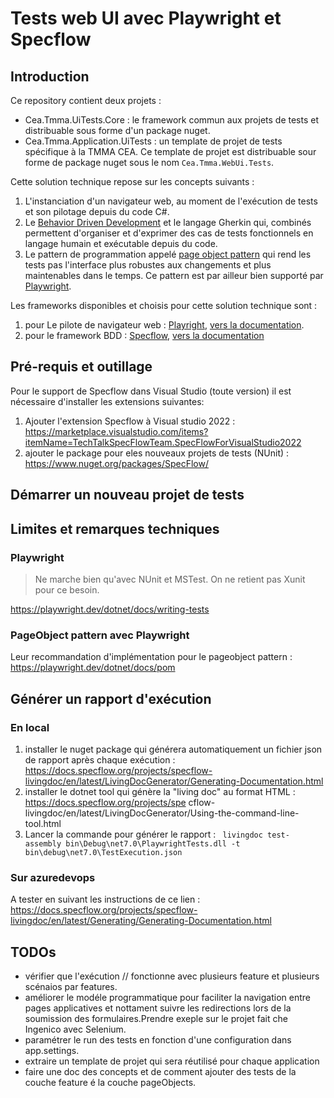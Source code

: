 # Tests web UI avec Playwright et Specflow

## Introduction

Ce repository contient deux projets :

* Cea.Tmma.UiTests.Core : le framework commun aux projets de tests et distribuable sous forme d'un package nuget.
* Cea.Tmma.Application.UiTests : un template de projet de tests spécifique à la TMMA CEA. Ce template de projet est distribuable sour forme de package nuget sous le nom `Cea.Tmma.WebUi.Tests`.

Cette solution technique repose sur les concepts suivants :
1. L'instanciation d'un navigateur web, au moment de l'exécution de tests et son pilotage depuis du code C#.
2. Le [Behavior Driven Development](https://en.wikipedia.org/wiki/Behavior-driven_development) et le langage Gherkin qui, combinés permettent d'organiser et d'exprimer des cas de tests fonctionnels en langage humain et exécutable depuis du code.
3. Le pattern de programmation appelé [page object pattern](https://www.martinfowler.com/bliki/PageObject.html) qui rend les tests pas l'interface plus robustes aux changements et plus maintenables dans le temps. Ce pattern est par ailleur bien supporté par [Playwright](https://playwright.dev/dotnet/docs/pom).

Les frameworks disponibles et choisis pour cette solution technique sont :
1. pour Le pilote de navigateur web : [Playright](https://playwright.dev/), [vers la documentation](https://playwright.dev/dotnet/docs/writing-tests).
2. pour le framework BDD : [Specflow](https://www.specflow.org/), [vers la documentation](https://docs.specflow.org/en/latest/)

## Pré-requis et outillage

Pour le support de Specflow dans Visual Studio (toute version) il est nécessaire d'installer les extensions suivantes:

1. Ajouter l'extension Specflow à Visual studio 2022 : https://marketplace.visualstudio.com/items?itemName=TechTalkSpecFlowTeam.SpecFlowForVisualStudio2022
2. ajouter le package pour eles nouveaux projets de tests (NUnit) : https://www.nuget.org/packages/SpecFlow/


## Démarrer un nouveau projet de tests



## Limites et remarques techniques

### Playwright

> Ne marche bien qu'avec NUnit et MSTest. On ne retient pas Xunit pour ce besoin.

https://playwright.dev/dotnet/docs/writing-tests

### PageObject pattern avec Playwright

Leur recommandation d'implémentation pour le pageobject pattern : https://playwright.dev/dotnet/docs/pom


## Générer un rapport d'exécution

### En local

1. installer le nuget package qui générera automatiquement un fichier json de rapport après chaque exécution : https://docs.specflow.org/projects/specflow-livingdoc/en/latest/LivingDocGenerator/Generating-Documentation.html
2. installer le dotnet tool qui génère la "living doc" au format HTML : https://docs.specflow.org/projects/spe
cflow-livingdoc/en/latest/LivingDocGenerator/Using-the-command-line-tool.html
3. Lancer la commande pour générer le rapport : 
``` livingdoc test-assembly bin\Debug\net7.0\PlaywrightTests.dll -t bin\debug\net7.0\TestExecution.json```

### Sur azuredevops 

A tester en suivant les instructions de ce lien : https://docs.specflow.org/projects/specflow-livingdoc/en/latest/Generating/Generating-Documentation.html

## TODOs

* vérifier que l'exécution // fonctionne avec plusieurs feature et plusieurs scénaios par features.
* améliorer le modéle programmatique pour faciliter la navigation entre pages applicatives et nottament suivre les redirections lors de la soumission des formulaires.Prendre exeple sur le projet fait che Ingenico avec Selenium.
* paramétrer le run des tests en fonction d'une configuration dans app.settings.
* extraire un template de projet qui sera réutilisé pour chaque application
* faire une doc des concepts et de comment ajouter des tests de la couche feature é la couche pageObjects.

